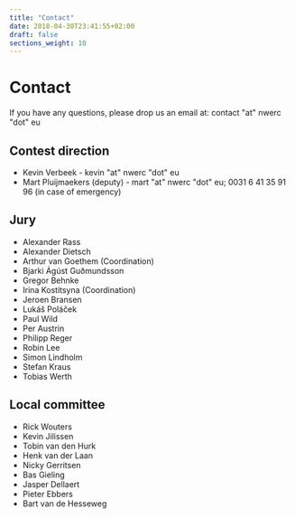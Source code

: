 ```yaml
---
title: "Contact"
date: 2018-04-30T23:41:55+02:00
draft: false
sections_weight: 10
---
```


# Contact
If you have any questions, please drop us an email at: contact "at" nwerc "dot" eu

## Contest direction
- Kevin Verbeek - kevin "at" nwerc "dot" eu
- Mart Pluijmaekers (deputy)  - mart "at" nwerc "dot" eu; 0031 6 41 35 91 96 (in case of emergency)

## Jury
- Alexander Rass
- Alexander Dietsch
- Arthur van Goethem (Coordination)
- Bjarki Ágúst Guðmundsson
- Gregor Behnke
- Irina Kostitsyna (Coordination)
- Jeroen Bransen
- Lukáš Poláček
- Paul Wild
- Per Austrin
- Philipp Reger
- Robin Lee
- Simon Lindholm
- Stefan Kraus
- Tobias Werth

## Local committee
- Rick Wouters
- Kevin Jilissen
- Tobin van den Hurk
- Henk van der Laan
- Nicky Gerritsen
- Bas Gieling
- Jasper Dellaert
- Pieter Ebbers
- Bart van de Hesseweg


